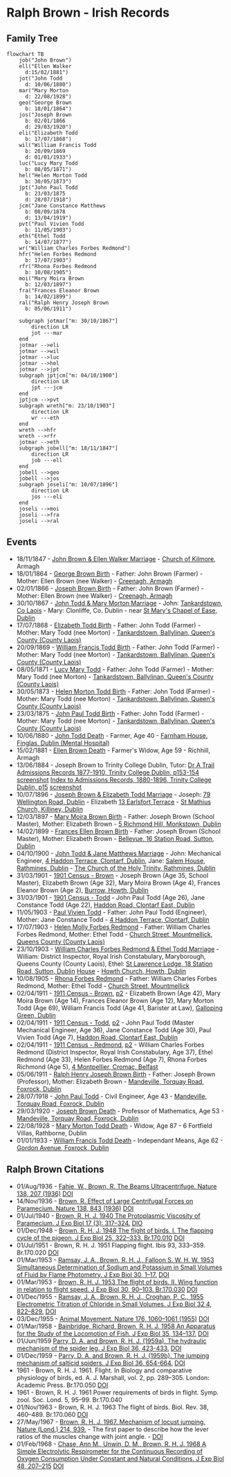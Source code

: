 # Ralph Brown - Irish Records

## Family Tree

```mermaid
flowchart TB
    job("John Brown")
    ell("Ellen Walker
      d:15/02/1881")
    jot("John Todd
      d: 10/06/1880")
    mar("Mary Morton
      d: 22/08/1928")
    geo("George Brown
      b: 18/01/1864")
    jos("Joseph Brown
      b: 02/01/1866
      d: 29/03/1920")
    eli("Elizabeth Todd
      b: 17/07/1868")
    wil("William Francis Todd
      b: 20/09/1869
      d: 01/01/1933")
    luc("Lucy Mary Todd
      b: 08/05/1871")
    hel("Helen Morton Todd
      b: 30/05/1873")
    jpt("John Paul Todd
      b: 23/03/1875
      d: 28/07/1918")
    jcm("Jane Constance Matthews
      b: 08/09/1878
      d: 13/04/1919")
    pvt("Paul Vivien Todd
      b: 11/05/1903")
    eth("Ethel Todd
      b: 14/07/1877")
    wr("William Charles Forbes Redmond")
    hfr("Helen Forbes Redmond
      b: 17/07/1903")
    rfr("Rhona Forbes Redmond
      b: 10/08/1905")
    moi("Mary Moira Brown
      b: 12/03/1897")
    fra("Frances Eleanor Brown
      b: 14/02/1899")
    ral("Ralph Henry Joseph Brown
      b: 05/06/1911")

    subgraph jotmar["m: 30/10/1867"]
        direction LR
        jot ---mar
    end
    jotmar -->eli
    jotmar -->wil
    jotmar -->luc
    jotmar -->hel
    jotmar -->jpt
    subgraph jptjcm["m: 04/10/1900"]
        direction LR
        jpt ---jcm
    end
    jptjcm -->pvt
    subgraph wreth["m: 23/10/1903"]
        direction LR
        wr ---eth
    end
    wreth -->hfr
    wreth -->rfr
    jotmar -->eth
    subgraph jobell["m: 18/11/1847"]
        direction LR
        job ---ell
    end
    jobell -->geo
    jobell -->jos
    subgraph joseli["m: 10/07/1896"]
        direction LR
        jos ---eli
    end
    joseli -->moi
    joseli -->fra
    joseli -->ral
```

## Events

- 18/11/1847 - [John Brown & Ellen Walker Marriage][mjbew] - [Church of Kilmore][kilmore], Armagh
- 18/01/1864 - [George Brown Birth][bgb] - Father: John Brown (Farmer) - Mother: Ellen Brown (nee Walker) - [Creenagh, Armagh][creenagh]
- 02/01/1866 - [Joseph Brown Birth][bjb] - Father: John Brown (Farmer) - Mother: Ellen Brown (nee Walker) - [Creenagh, Armagh][creenagh]
- 30/10/1867 - [John Todd & Mary Morton Marriage][mjtmm] - John: [Tankardstown, Co Laois][tankardstown] - Mary: Clonliffe, Co. Dublin - near [St Mary's Chapel of Ease, Dublin][marys]
- 17/07/1868 - [Elizabeth Todd Birth][bet] - Father: John Todd (Farmer) - Mother: Mary Todd (nee Morton) - [Tankardstown, Ballylinan, Queen's County (County Laois)][tankardstown]
- 20/09/1869 - [William Francis Todd Birth][bwt] - Father: John Todd (Farmer) - Mother: Mary Todd (nee Morton) - [Tankardstown, Ballylinan, Queen's County (County Laois)][tankardstown]
- 08/05/1871 - [Lucy Mary Todd][blmt] - Father: John Todd (Farmer) - Mother: Mary Todd (nee Morton) - [Tankardstown, Ballylinan, Queen's County (County Laois)][tankardstown]
- 30/05/1873 - [Helen Morton Todd Birth][bhmt] - Father: John Todd (Farmer) - Mother: Mary Todd (nee Morton) - [Tankardstown, Ballylinan, Queen's County (County Laois)][tankardstown]
- 23/03/1875 - [John Paul Todd Birth][bjpt] - Father: John Todd (Farmer) - Mother: Mary Todd (nee Morton) - [Tankardstown, Ballylinan, Queen's County (County Laois)][tankardstown]
- 10/06/1880 - [John Todd Death][djt] - Farmer, Age 40 - [Farnham House, Finglas, Dublin (Mental Hospital)][finglas]
- 15/02/1881 - [Ellen Brown Death][deb] - Farmer's Widow, Age 59 - Richhill, Armagh
- 13/06/1884 - Joseph Brown to Trinity College Dublin, Tutor: [Dr A Trail][traill] [Admissions Records 1877-1910, Trinity College Dublin, p153-154][jb-tcd1] [screenshot][jb-tcdss1] [Index to Admissions Records, 1880-1896, Trinity College Dublin, p15][jb-tcd2] [screenshot][jb-tcdss2]
- 10/07/1896 - [Joseph Brown & Elizabeth Todd Marriage][mjbet] - Joseph: [79 Wellington Road, Dublin][wellington] - Elizabeth [13 Earlsfort Terrace][earlsfort] - [St Mathius Church, Killiney, Dublin][mathius]
- 12/03/1897 - [Mary Moira Brown Birth][bmb] - Father: Joseph Brown (School Master), Mother: Elizabeth Brown - [5 Richmond Hill, Monkstown, Dublin][richmond]
- 14/02/1899 - [Frances Ellen Brown Birth][bfb] - Father: Joseph Brown (School Master), Mother: Elizabeth Brown - [Bellevue, 16 Station Road, Sutton, Dublin][bellevue]
- 04/10/1900 - [John Todd & Jane Matthews Marriage][mjtjm] - John: Mechanical Engineer, [4 Haddon Terrace, Clontarf, Dublin][haddon], Jane: [Salem House, Rathmines, Dublin][salem] - [The Church of the Holy Trinity, Rathmines, Dublin][holy-trinity]
- 31/03/1901 - [1901 Census - Brown][1901] - Joseph Brown (Age 35, School Master), Elizabeth Brown (Age 32), Mary Moira Brown (Age 4), Frances Eleanor Brown (Age 2), [Burrow, Howth, Dublin][bellevue]
- 31/03/1901 - [1901 Census - Todd][1901-t] - John Paul Todd (Age 26), Jane Constance Todd (Age 22), [Haddon Road, Clontarf East, Dublin][haddon]
- 11/05/1903 - [Paul Vivien Todd][pvt] - Father: John Paul Todd (Engineer), Mother: Jane Constance Todd - [4 Haddon Terrace, Clontarf, Dublin][haddon]
- 17/07/1903 - [Helen Molly Forbes Redmond][hmfr] - Father: William Charles Forbes Redmond, Mother: Ethel Todd - [Church Street, Mountmellick, Queens County (County Laois)][mountmellick]
- 23/10/1903 - [William Charles Forbes Redmond & Ethel Todd Marriage][mwreth] - William: District Inspector, Royal Irish Constabulary, Maryborough, Queens County (County Laois), Ethel: [St Lawrence Lodge, 18 Station Road, Sutton, Dublin][stlawrence] [House][stla] - [Howth Church, Howth, Dublin][howth-church]
- 10/08/1905 - [Rhona Forbes Redmond][rfr] - Father: William Charles Forbes Redmond, Mother: Ethel Todd - [Church Street, Mountmellick][Mountmellick]
- 02/04/1911 - [1911 Census - Brown][1911-b1], [p2][1911-b2] - Elizabeth Brown (Age 42), Mary Moira Brown (Age 14), Frances Eleanor Brown (Age 12), Mary Morton Todd (Age 69), William Francis Todd (Age 41, Barister at Law), [Galloping Green, Dublin][Mandeville]
- 02/04/1911 - [1911 Census - Todd][1911-t1], [p2][1911-t2] - John Paul Todd (Master Mechanical Engineer, Age 36), Jane Constance Todd (Age 30), Paul Vivien Todd (Age 7), [Haddon Road, Clontarf East, Dublin][haddon]
- 02/04/1911 - [1911 Census - Redmond][1911-r1], [p2][1911-r2] - William Charles Forbes Redmond (District Inspector, Royal Irish Constabulary, Age 37), Ethel Redmond (Age 33), Helen Forbes Redmond (Age 7), Rhona Forbes Richmond (Age 5), [4 Montpellier, Cromac, Belfast][Montpellier]
- 05/06/1911 - [Ralph Henry Joseph Brown Birth][brb] - Father: Joseph Brown (Professor), Mother: Elizabeth Brown - [Mandeville, Torquay Road, Foxrock, Dublin][Mandeville]
- 28/07/1918 - [John Paul Todd][djpt] - Civil Engineer, Age 43 - [Mandeville, Torquay Road, Foxrock, Dublin][Mandeville]
- 29/03/1920 - [Joseph Brown Death][djb] - Professor of Mathematics, Age 53 - [Mandeville, Torquay Road, Foxrock, Dublin][Mandeville]
- 22/08/1928 - [Mary Morton Todd Death][dmt] - Widow, Age 87 - 6 Fortfield Villas, Rathborne, Dublin
- 01/01/1933 - [William Francis Todd Death][dwt] - Independant Means, Age 62 - [Gordon Avenue, Foxrock, Dublin][gordonave]

## Ralph Brown Citations

- 01/Aug/1936 - [Fahie, W., Brown, R. The Beams Ultracentrifuge. Nature 138, 207 (1936)](138207b0.pdf) [DOI](https://doi.org/10.1038/138207b0)
- 14/Nov/1936 - [Brown, R. Effect of Large Centrifugal Forces on Paramecium. Nature 138, 843 (1936)](138843a0.pdf) [DOI](https://doi.org/10.1038/138843a0)
- 01/Jul/1940 - [Brown, R. H. J. 1940 The Protoplasmic Viscosity of Paramecium. J Exp Biol 17 (3): 317–324.](jexbio_17_3_317.pdf) [DIO](https://doi.org/10.1242/jeb.17.3.317)
- 01/Dec/1948 - [Brown, R. H. J. 1948 The flight of birds. I. The flapping cycle of the pigeon. J Exp Biol 25, 322–333. Br.170.010](jexbio_25_4_322.pdf) [DOI](https://doi.org/10.1242/jeb.25.4.322)
- 01/Jul/1951 - Brown, R. H. J. 1951 Flapping flight. Ibis 93, 333–359. Br.170.020 [DOI]( https://doi.org/10.1111/j.1474-919X.1951.tb05439.x)
- 01/Mar/1953 - [Ramsay, J. A., Brown, R. H. J., Falloon S. W. H. W. 1953 Simultaneous Determination of Sodium and Potassium in Small Volumes of Fluid by Flame Photometry. J Exp Biol 30, 1–17.](jexbio_30_1_1.pdf) [DOI](https://doi.org/10.1242/jeb.30.1.1)
- 01/Mar/1953 - [Brown, R. H. J. 1953 The flight of birds. II. Wing function in relation to flight speed. J Exp Biol 30, 90–103. Br.170.030](jexbio_30_1_90.pdf) [DOI](https://doi.org/10.1242/jeb.30.1.90)
- 01/Dec/1955 - [Ramsay, J. A., Brown, R. H. J., Croghan, P. C., 1955 Electrometric Titration of Chloride in Small Volumes. J Exp Biol 32 4, 822–829.](jexbio_32_4_822.pdf) [DOI](https://doi.org/10.1242/jeb.32.4.822)
- 03/Dec/1955 - [Animal Movement. Nature 176, 1060–1061 (1955)](1761060a0.pdf) [DOI](https://doi.org/10.1038/1761060a0)
- 01/Mar/1958 - [Bainbridge, Richard, Brown, R. H. J. 1958 An Apparatus for the Study of the Locomotion of Fish. J Exp Biol 35, 134–137.](jexbio_35_1_134.pdf) [DOI](https://doi.org/10.1242/jeb.35.1.134)
- 01/Jun/1959 [Parry, D. A. and Brown, R. H. J. (1959a). The hydraulic mechanism of the spider leg. J Exp Biol 36, 423-433.](jexbio_36_2_423.pdf) [DOI](https://doi.org/10.1242/jeb.36.2.423)
- 01/Dec/1959 - [Parry, D. A. and Brown, R. H. J. (1959b). The jumping mechanism of salticid spiders. J Exp Biol 36, 654-664.](jexbio_36_4_654.pdf) [DOI](https://doi.org/10.1242/jeb.36.4.654)
- 1961 - Brown, R. H. J. 1961. Flight. In Biology and comparative physiology of birds, ed. A. J. Marshall, vol. 2, pp. 289–305. London: Academic Press. Br.170.050 [DOI](https://doi.org/10.1016/B978-1-4832-3143-3.50015-0)
- 1961 - Brown, R. H. J. 1961 Power requirements of birds in flight. Symp. zool. Soc. Lond. 5, 95–99. Br.170.040
- 01/Nov/1963 - Brown, R. H. J. 1963 The flight of birds. Biol. Rev. 38, 460–489. Br.170.060 [DOI]( https://doi.org/10.1111/j.1469-185X.1963.tb00790.x)
- 27/May/1967 - [Brown, R. H. J. 1967. Mechanism of locust jumping. Nature (Lond.) 214, 939.](214939a0.pdf) - The first paper to describe how the lever ratios of the muscles change with joint angle. - [DOI](https://doi.org/10.1038/214939a0)
- 01/Feb/1968 - [Chase, Ann M., Unwin, D. M., Brown, R. H. J. 1968 A Simple Electrolytic Respirometer for the Continuous Recording of Oxygen Consumption Under Constant and Natural Conditions. J Exp Biol 48, 207–215](jexbio_48_1_207.pdf) [DOI](https://doi.org/10.1242/jeb.48.1.207)

[mjbew]: ./john-brown-ellen-walker-marriage-5375131.pdf
[mjtmm]: ./john-todd-mary-morton-marriage-8233829.pdf
[mjbet]: ./joseph-brown-elizabeth-todd-marriage-5837578.pdf
[mjtjm]: ./john-todd-jane-matthews-marriage-5772814.pdf
[mwreth]: ./william-redmond-ethel-todd-marriage-5742493.pdf
[bgb]: ./george-brown-birth2339789.pdf
[bjb]: ./joseph-brown-birth-2304677.pdf
[bet]: ./elizabeth-brown-todd-birth-2258204.pdf
[bwt]: ./william-todd-birth-2236072.pdf
[blmt]: ./lucy-mary-todd-birth-2207615.pdf
[bhmt]: ./helen-todd-birth-2171794.pdf
[bjpt]: ./john-paul-todd-birth-2136994.pdf
[bmb]: ./moira-brown-birth-1809338.pdf
[bfb]: ./frances-brown-birth-1781727.pdf
[pvt]: ./paul-vivien-todd-birth-1727954.pdf
[hmfr]: ./helen-redmond-birth-1724020.pdf
[rfr]: ./rhona-redmond-birth-1697082.pdf
[brb]: ./ralph-brown-birth-1617248.pdf
[djt]: ./john-todd-death-4860229.pdf
[deb]: ./ellen-brown-death-4854649.pdf
[djpt]: ./john-todd-death-4430338.pdf
[djb]: ./joseph-brown-death-4410453.pdf
[dmt]: ./mary-morton-todd-death-4347261.pdf
[dwt]: ./william-todd-death-4316053.pdf
[traill]: https://en.wikipedia.org/wiki/Anthony_Traill_(college_provost)
[jb-tcd1]: https://digitalcollections.tcd.ie/concern/works/h989r5354
[jb-tcd2]: https://digitalcollections.tcd.ie/concern/works/41687k72w
[jb-tcdss1]: ./jb-trinity-entrance-1.png
[jb-tcdss2]: ./jb-trinity-entrance-2.png
[kilmore]: https://goo.gl/maps/Q34u7aQVfcHRMDyk9
[creenagh]: https://goo.gl/maps/nqLH15nnbTRxAA297
[marys]: https://goo.gl/maps/DkE3m2JsXR6dBEHd6
[tankardstown]: https://maps.app.goo.gl/BDjz9EY39gp7a42WA
[finglas]: https://goo.gl/maps/pfB8CJmqyQZnPiV9A
[wellington]: https://goo.gl/maps/StfrexiN9JsizqLB8
[earlsfort]: https://goo.gl/maps/NmMjo6xdYMQnetGG7
[mathius]: https://goo.gl/maps/XMNLwS7DaekfCEn68
[richmond]: https://goo.gl/maps/VkzwNNJ19ogkasV36
[haddon]: https://maps.app.goo.gl/RdHuKJYQ1ZXKun7d8
[salem]: https://maps.app.goo.gl/kBprUAKCNCHG4X2u5
[holy-trinity]: https://maps.app.goo.gl/V5S7GkaxJzX7osSi9
[mountmellick]: https://maps.app.goo.gl/v5oayyWgFkVdGt7A7
[bellevue]: https://goo.gl/maps/qydNZgZp45QjVjuS7
[stlawrence]: https://maps.app.goo.gl/XmaY6ysKeC7hyrZ29
[stla]: https://www.irishtimes.com/life-and-style/homes-and-property/new-to-market/the-earl-of-howth-s-sutton-pad-for-1-5m-1.1865966
[howth-church]: https://maps.app.goo.gl/bQrKBUemUXfaiGfA9
[montpellier]: https://maps.app.goo.gl/LEoALM9wUZBaNo2cA
[Mandeville]: https://goo.gl/maps/hHANsYPr6JrsAyFU6
[gordonave]: https://maps.app.goo.gl/xHfGjCEgfVPuhS6E9
[1901]: ./1901-brown-census.pdf
[1901-t]: ./1901-john-todd-census.pdf
[1911-b1]: ./1911-brown-census-1.pdf
[1911-b2]: ./1911-brown-census-2.pdf
[1911-t1]: ./1911-john-todd-census-1.pdf
[1911-t2]: ./1911-john-todd-census-2.pdf
[1911-r1]: ./1911-redmond-census-1.pdf
[1911-r2]: ./1911-redmond-census-2.pdf
